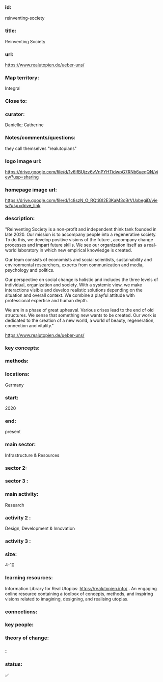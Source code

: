 ### id: 
  reinventing-society
### title: 
  Reinventing Society
### url: 
  https://www.realutopien.de/ueber-uns/
### Map territory: 
  Integral
### Close to: 
  
### curator: 
  Danielle; Catherine
### Notes/comments/questions: 
  they call themselves "realutopians"
### logo image url: 
  https://drive.google.com/file/d/1v6lfBUjzv6vVnPYHTidwpG7RNb6ueqQN/view?usp=sharing
### homepage image url: 
  https://drive.google.com/file/d/1c8szN_O_RQtiGI2E3KaM3cBrVUxbegiD/view?usp=drive_link
### description: 
  "Reinventing Society is a non-profit and independent think tank founded in late 2020. Our mission is to accompany people into a regenerative society. To do this, we develop positive visions of the future , accompany change processes and impart future skills. We see our organization itself as a real-world laboratory in which new empirical knowledge is created.

Our team consists of economists and social scientists, sustainability and environmental researchers, experts from communication and media, psychology and politics.

Our perspective on social change is holistic and includes the three levels of individual, organization and society. With a systemic view, we make interactions visible and develop realistic solutions depending on the situation and overall context. We combine a playful attitude with professional expertise and human depth.

We are in a phase of great upheaval. Various crises lead to the end of old structures. We sense that something new wants to be created. Our work is dedicated to the creation of a new world, a world of beauty, regeneration, connection and vitality."

https://www.realutopien.de/ueber-uns/

### key concepts: 
  
### methods: 
  
### locations: 
  Germany
### start: 
  2020
### end: 
  present 
### main sector: 
  Infrastructure & Resources
### sector 2: 
  
### sector 3 : 
  
### main activity: 
  Research
### activity 2 : 
  Design, Development & Innovation
### activity 3 : 
  
### size: 
  4-10
### learning resources: 
  Information Library for Real Utopias: https://realutopien.info/ . An engaging online resource containing a toolbox of concepts, methods, and inspiring visions related to imagining, designing, and realising utopias. 
### connections: 
  
### key people: 
  
### theory of change: 
  
### : 
  
### status: 
  ✅
